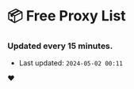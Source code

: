# :package: Free Proxy List
### Updated every 15 minutes.

- Last updated: `2024-05-02 00:11`

:heart:

